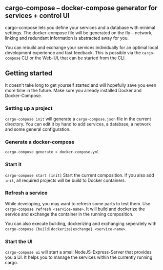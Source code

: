 ## cargo-compose – docker-compose generator for services + control UI

cargo-compose lets you define your services and a database with minimal settings. The docker-compose file will be generated on the fly – network, linking and redundant information is abstracted away for you.

You can rebuild and exchange your services individually for an optimal local development experience and fast feedback. This is possible via the `cargo-compose` CLI or the Web-UI, that can be started from the CLI.

## Getting started

It doesn't take long to get yourself started and will hopefully save you even more time in the future. Make sure you already installed Docker and Docker-Compose.

### Setting up a project

`cargo-compose init` will generate a `cargo-compose.json` file in the current directory. You can edit it by hand to add services, a database, a network and some general configuration.

### Generate a docker-compose

`cargo-compose generate > docker-compose.yml`

### Start it

`cargo-compose start [init]` Start the current composition. If you also add `init`, all required projects will be build to Docker containers.

### Refresh a service

While developing, you may want to refresh some parts to test them. Use `cargo-compose refresh <service-name>`. It will build and dockerize the service and exchange the container in the running composition.

You can also execute building, dockerizing and exchanging seperately with `cargo-compose {build|dockerize|exchange} <service-name>`.

### Start the UI

`cargo-compose ui` will start a small NodeJS-Express-Server that provides you a UI. It helps you to manage the services within the currently running cargo.
